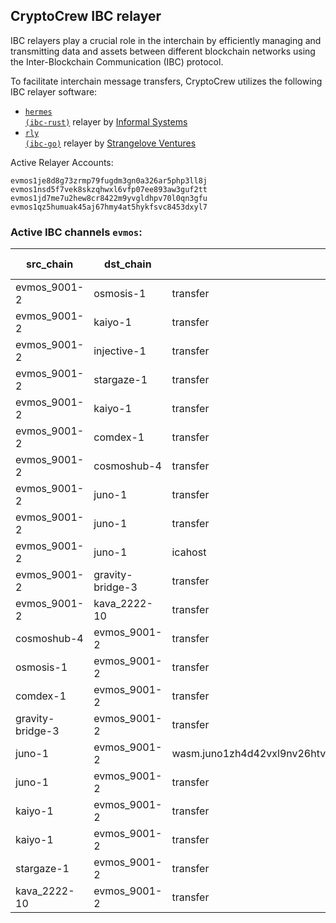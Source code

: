 ## CryptoCrew IBC relayer
IBC relayers play a crucial role in the interchain by efficiently managing and transmitting data and assets between different blockchain networks using the Inter-Blockchain Communication (IBC) protocol.

To facilitate interchain message transfers, CryptoCrew utilizes the following IBC relayer software: 
- <a href="https://github.com/informalsystems/hermes"><code>hermes (ibc-rust)</code></a> relayer by [Informal Systems](https://github.com/informalsystems)
- <a href="https://github.com/cosmos/relayer"><code>rly (ibc-go)</code></a> relayer by [Strangelove Ventures](https://github.com/strangelove-ventures)

Active Relayer Accounts:
```
evmos1je8d8g73zrmp79fugdm3gn0a326ar5php3ll8j
evmos1nsd5f7vek8skzqhwxl6vfp07ee893aw3guf2tt
evmos1jd7me7u2hew8cr8422m9yvgldhpv70l0qn3gfu
evmos1qz5humuak45aj67hmy4at5hykfsvc8453dxyl7
```

### Active IBC channels `evmos`:
| src_chain | dst_chain | IBC port | IBC channel |
| --------------- | --------------- | ------------ | ------------------- |
| evmos_9001-2 | osmosis-1 | transfer | channel-0 |
| evmos_9001-2 | kaiyo-1 | transfer | channel-18 |
| evmos_9001-2 | injective-1 | transfer | channel-10 |
| evmos_9001-2 | stargaze-1 | transfer | channel-13 |
| evmos_9001-2 | kaiyo-1 | transfer | channel-17 |
| evmos_9001-2 | comdex-1 | transfer | channel-26 |
| evmos_9001-2 | cosmoshub-4 | transfer | channel-3 |
| evmos_9001-2 | juno-1 | transfer | channel-41 |
| evmos_9001-2 | juno-1 | transfer | channel-5 |
| evmos_9001-2 | juno-1 | icahost | channel-66 |
| evmos_9001-2 | gravity-bridge-3 | transfer | channel-8 |
| evmos_9001-2 | kava_2222-10 | transfer | channel-83 |
| cosmoshub-4 | evmos_9001-2 | transfer | channel-292 |
| osmosis-1 | evmos_9001-2 | transfer | channel-204 |
| comdex-1 | evmos_9001-2 | transfer | channel-35 |
| gravity-bridge-3 | evmos_9001-2 | transfer | channel-65 |
| juno-1 | evmos_9001-2 | wasm.juno1zh4d42vxl9nv26htvu28k86vmy0tfusngdlknk7z37mkylkke2lslqzv6m | channel-205 |
| juno-1 | evmos_9001-2 | transfer | channel-70 |
| kaiyo-1 | evmos_9001-2 | transfer | channel-22 |
| kaiyo-1 | evmos_9001-2 | transfer | channel-23 |
| stargaze-1 | evmos_9001-2 | transfer | channel-46 |
| kava_2222-10 | evmos_9001-2 | transfer | channel-117 |